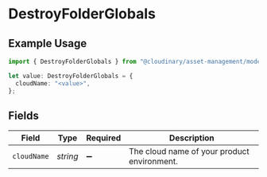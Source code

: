 # DestroyFolderGlobals

## Example Usage

```typescript
import { DestroyFolderGlobals } from "@cloudinary/asset-management/models/operations";

let value: DestroyFolderGlobals = {
  cloudName: "<value>",
};
```

## Fields

| Field                                       | Type                                        | Required                                    | Description                                 |
| ------------------------------------------- | ------------------------------------------- | ------------------------------------------- | ------------------------------------------- |
| `cloudName`                                 | *string*                                    | :heavy_minus_sign:                          | The cloud name of your product environment. |